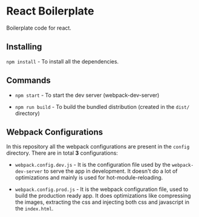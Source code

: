 React Boilerplate
=================

Boilerplate code for react.

Installing
----------

`npm install` - To install all the dependencies.

Commands
--------

* `npm start` - To start the dev server (webpack-dev-server)  

* `npm run build` - To build the bundled distribution (created in the `dist/` directory)  

Webpack Configurations
----------------------

In this repository all the webpack configurations are present in the `config` directory. There are in total **3** configurations:
* `webpack.config.dev.js` - It is the configuration file used by the `webpack-dev-server` to serve the app in development. It doesn't do a lot of optimizations and mainly is used for hot-module-reloading.  

* `webpack.config.prod.js` - It is the webpack configuration file, used to build the production ready app. It does optimizations like compressing the images, extracting the css and injecting both css and javascript in the `index.html`.  
